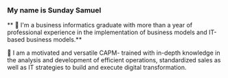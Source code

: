 ### My name is Sunday Samuel

** 🔭 I'm a business informatics graduate with more than a year of professional experience in the implementation of business models and IT-based business models.**

🌱 I am a motivated and versatile CAPM- trained with in-depth knowledge in the analysis and development of efficient operations, standardized sales as well as IT strategies to build and execute digital transformation.
